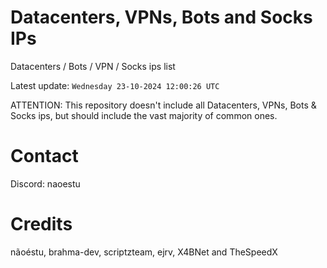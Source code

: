 # Datacenters, VPNs, Bots and Socks IPs
 
Datacenters / Bots / VPN / Socks ips list

Latest update: `Wednesday 23-10-2024 12:00:26 UTC` 

ATTENTION: This repository doesn't include all Datacenters, VPNs, Bots & Socks ips, 
but should include the vast majority of common ones.

# Contact
Discord: naoestu

# Credits
nãoéstu, brahma-dev, scriptzteam, ejrv, X4BNet and TheSpeedX
